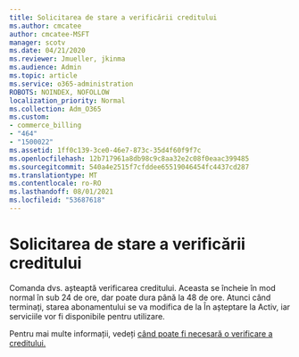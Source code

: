 ```yaml
---
title: Solicitarea de stare a verificării creditului
ms.author: cmcatee
author: cmcatee-MSFT
manager: scotv
ms.date: 04/21/2020
ms.reviewer: Jmueller, jkinma
ms.audience: Admin
ms.topic: article
ms.service: o365-administration
ROBOTS: NOINDEX, NOFOLLOW
localization_priority: Normal
ms.collection: Adm_O365
ms.custom:
- commerce_billing
- "464"
- "1500022"
ms.assetid: 1ff0c139-3ce0-46e7-873c-35d4f60f9f7c
ms.openlocfilehash: 12b717961a8db98c9c8aa32e2c08f0eaac399485
ms.sourcegitcommit: 540a4e2515f7cfddee65519046454fc4437cd287
ms.translationtype: MT
ms.contentlocale: ro-RO
ms.lasthandoff: 08/01/2021
ms.locfileid: "53687618"
---
```

# <a name="credit-check-status-request"></a>Solicitarea de stare a verificării creditului

Comanda dvs. așteaptă verificarea creditului. Aceasta se încheie în mod normal în sub 24 de ore, dar poate dura până la 48 de ore. Atunci când terminați, starea abonamentului se va modifica de la În așteptare la Activ, iar serviciile vor fi disponibile pentru utilizare.

Pentru mai multe informații, vedeți [când poate fi necesară o verificare a creditului.](/microsoft-365/commerce/billing-and-payments/pay-for-your-subscription#pay-by-invoice-check-or-eft)

